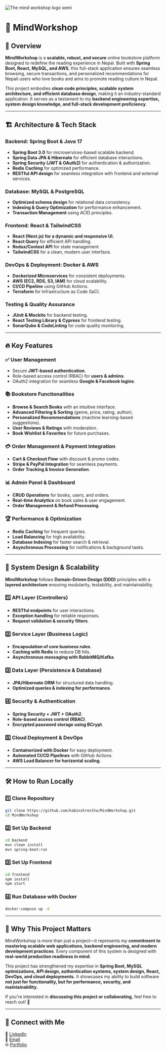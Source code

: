 ![The mind workshop logo semi](https://github.com/user-attachments/assets/2374f075-d928-41bd-9b2e-e3e1f39e8194)


# 🧠 MindWorkshop

## 🚀 Overview
**MindWorkshop** is a **scalable, robust, and secure** online bookstore platform designed to redefine the reading experience in Nepal. Built with **Spring Boot, React, MySQL, and AWS**, this full-stack application ensures seamless browsing, secure transactions, and personalized recommendations for Nepali users who love books and aims to promote reading culture in Nepal.

This project embodies **clean code principles, scalable system architecture, and efficient database design**, making it an industry-standard application. It serves as a testament to my **backend engineering expertise, system design knowledge, and full-stack development proficiency**.

---

## 🏗️ Architecture & Tech Stack
### **Backend: Spring Boot & Java 17**
- **Spring Boot 3.0** for microservices-based scalable backend.
- **Spring Data JPA & Hibernate** for efficient database interactions.
- **Spring Security (JWT & OAuth2)** for authentication & authorization.
- **Redis Caching** for optimized performance.
- **RESTful API design** for seamless integration with frontend and external services.

### **Database: MySQL & PostgreSQL**
- **Optimized schema design** for relational data consistency.
- **Indexing & Query Optimization** for performance enhancement.
- **Transaction Management** using ACID principles.

### **Frontend: React & TailwindCSS**
- **React (Next.js) for a dynamic and responsive UI.**
- **React Query** for efficient API handling.
- **Redux/Context API** for state management.
- **TailwindCSS** for a clean, modern user interface.

### **DevOps & Deployment: Docker & AWS**
- **Dockerized Microservices** for consistent deployments.
- **AWS (EC2, RDS, S3, IAM)** for cloud scalability.
- **CI/CD Pipeline** using GitHub Actions.
- **Terraform** for Infrastructure as Code (IaC).

### **Testing & Quality Assurance**
- **JUnit & Mockito** for backend testing.
- **React Testing Library & Cypress** for frontend testing.
- **SonarQube & CodeLinting** for code quality monitoring.

---

## 🔥 Key Features
### ✅ **User Management**
- Secure **JWT-based authentication**.
- Role-based access control (RBAC) for **users & admins**.
- OAuth2 integration for seamless **Google & Facebook logins**.

### 📚 **Bookstore Functionalities**
- **Browse & Search Books** with an intuitive interface.
- **Advanced Filtering & Sorting** (genre, price, rating, author).
- **Personalized Recommendations** (machine learning-based suggestions).
- **User Reviews & Ratings** with moderation.
- **Book Wishlist & Favorites** for future purchases.

### 💳 **Order Management & Payment Integration**
- **Cart & Checkout Flow** with discount & promo codes.
- **Stripe & PayPal Integration** for seamless payments.
- **Order Tracking & Invoice Generation**.

### 📊 **Admin Panel & Dashboard**
- **CRUD Operations** for books, users, and orders.
- **Real-time Analytics** on book sales & user engagement.
- **Order Management & Refund Processing**.

### 🏆 **Performance & Optimization**
- **Redis Caching** for frequent queries.
- **Load Balancing** for high availability.
- **Database Indexing** for faster search & retrieval.
- **Asynchronous Processing** for notifications & background tasks.

---

## 🔧 System Design & Scalability
**MindWorkshop** follows **Domain-Driven Design (DDD)** principles with a **layered architecture** ensuring modularity, testability, and maintainability.

### **1️⃣ API Layer (Controllers)**
- **RESTful endpoints** for user interactions.
- **Exception handling** for reliable responses.
- **Request validation & security filters**.

### **2️⃣ Service Layer (Business Logic)**
- **Encapsulation of core business rules**.
- **Caching with Redis** to reduce DB hits.
- **Asynchronous messaging with RabbitMQ/Kafka**.

### **3️⃣ Data Layer (Persistence & Database)**
- **JPA/Hibernate ORM** for structured data handling.
- **Optimized queries & indexing for performance**.

### **4️⃣ Security & Authentication**
- **Spring Security + JWT + OAuth2**.
- **Role-based access control (RBAC)**.
- **Encrypted password storage using BCrypt**.

### **5️⃣ Cloud Deployment & DevOps**
- **Containerized with Docker** for easy deployment.
- **Automated CI/CD Pipelines** with GitHub Actions.
- **AWS Load Balancer for horizontal scaling**.

---

## 🛠️ How to Run Locally
### **1️⃣ Clone Repository**
```bash
git clone https://github.com/kabinshrestha/MindWorkshop.git
cd MindWorkshop
```

### **2️⃣ Set Up Backend**
```bash
cd backend
mvn clean install
mvn spring-boot:run
```

### **3️⃣ Set Up Frontend**
```bash
cd frontend
npm install
npm start
```

### **4️⃣ Run Database with Docker**
```bash
docker-compose up -d
```

---

## 🎯 Why This Project Matters
MindWorkshop is more than just a project—it represents my **commitment to mastering scalable web applications, backend engineering, and modern development practices**. Every component of this system is designed with **real-world production readiness in mind**.

This project has strengthened my expertise in **Spring Boot, MySQL optimizations, API design, authentication systems, system design, React, DevOps, and cloud deployments.** It showcases my ability to build software **not just for functionality, but for performance, security, and maintainability.**

If you're interested in **discussing this project or collaborating**, feel free to reach out! 🚀

---

## 🔗 Connect with Me
💼 [LinkedIn](https://www.linkedin.com/in/kabin7/)  
📧 [Email](mailto:kabinworkspace7@gmail.com)  
🌐 [Portfolio](https://kabinthapa.dev)

